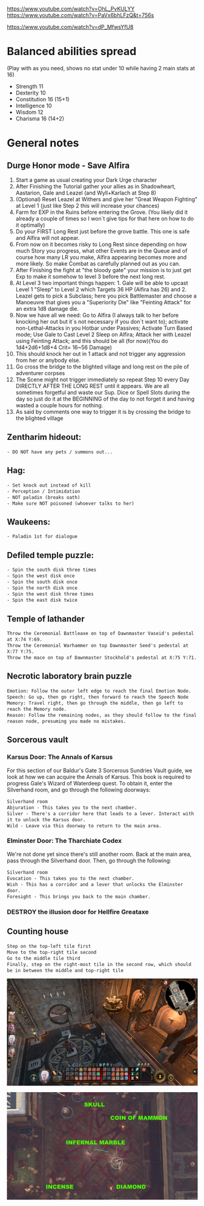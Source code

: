 ﻿https://www.youtube.com/watch?v=OhL_PvKULYY
https://www.youtube.com/watch?v=PaVx6bhLFzQ&t=756s

https://www.youtube.com/watch?v=dP_MfwsYfU8

# Balanced abilities spread

(Play with as you need, shows no stat under 10 while having 2 main stats at 16)

- Strength 11
- Dexterity 10
- Constitution 16 (15+1)
- Intelligence 10
- Wisdom 12
- Charisma 16 (14+2)

# General notes

## Durge Honor mode - Save Alfira

1. Start a game as usual creating your Dark Urge character
2. After Finishing the Tutorial gather your allies as in Shadowheart, Aastarion, Gale and Leazel (and Wyll+Karlach at Step 8)
3. (Optional) Reset Leazel at Withers and give her "Great Weapon Fighting" at Level 1 (just like Step 2 this will increase your chances)
4. Farm for EXP in the Ruins before entering the Grove. (You likely did it already a couple of times so I won´t give tips for that here on how to do it optimally)
5. Do your FIRST Long Rest just before the grove battle. This one is safe and Alfira will not appear.
6. From now on it becomes risky to Long Rest since depending on how much Story you progress, what other Events are in the Queue and of course how many LR you make, Alfira appearing becomes more and more likely. So make Combat as carefully planned out as you can.
7. After Finishing the fight at "the bloody gate" your mission is to just get Exp to make it somehow to level 3 before the next long rest.
8. At Level 3 two important things happen: 1. Gale will be able to upcast Level 1 "Sleep" to Level 2 which Targets 36 HP (Alfira has 26) and 2. Leazel gets to pick a Subclass; here you pick Battlemaster and choose a Manoeuvre that gives you a "Superiority Die" like "Feinting Attack" for an extra 1d8 damage die.
9. Now we have all we need: Go to Alfira (I always talk to her before knocking her out but it´s not necessary if you don´t want to); activate non-Lethal-Attacks in you Hotbar under Passives; Activate Turn Based mode; Use Gale to Cast Level 2 Sleep on Alfira; Attack her with Leazel using Feinting Attack; and this should be all (for now)(You do 1d4+2d6+1d8+4 Crit= 16~56 Damage)
10. This should knock her out in 1 attack and not trigger any aggression from her or anybody else.
11. Go cross the bridge to the blighted village and long rest on the pile of adventurer corpses
12. The Scene might not trigger immediately so repeat Step 10 every Day DIRECTLY AFTER THE LONG REST until it appears. We are all sometimes forgetful and waste our Sup. Dice or Spell Slots during the day so just do it at the BEGINNING of the day to not forget it and having wasted a couple hours for nothing.
13. As said by comments one way to trigger it is by crossing the bridge to the blighted village

## Zentharim hideout:
    - DO NOT have any pets / summons out...

## Hag:

    - Set knock out instead of kill
    - Perception / Intimidation
    - NOT paladin (breaks oath)
    - Make sure NOT poisoned (whoever talks to her)

## Waukeens:
    - Paladin 1st for dialogue

## Defiled temple puzzle:
    - Spin the south disk three times
    - Spin the west disk once
    - Spin the south disk once
    - Spin the north disk once
    - Spin the west disk three times
    - Spin the east disk twice

## Temple of lathander
    Throw the Ceremonial Battleaxe on top of Dawnmaster Vaseid's pedestal at X:74 Y:69.
    Throw the Ceremonial Warhammer on top Dawnmaster Seed's pedestal at X:77 Y:75.
    Throw the mace on top of Dawnmaster Stockhold's pedestal at X:75 Y:71.

## Necrotic laboratory brain puzzle

    Emotion: Follow the outer left edge to reach the final Emotion Node.
    Speech: Go up, then go right, then forward to reach the Speech Node
    Memory: Travel right, then go through the middle, then go left to reach the Memory node.
    Reason: Follow the remaining nodes, as they should follow to the final reason node, presuming you made no mistakes.

## Sorcerous vault

### Karsus Door: The Annals of Karsus

For this section of our Baldur's Gate 3 Sorcerous Sundries Vault guide, we look at how we can acquire the Annals of Karsus. This book is required to progress Gale's Wizard of Waterdeep quest. To obtain it, enter the Silverhand room, and go through the following doorways:

    Silverhand room
    Abjuration - This takes you to the next chamber.
    Silver - There's a corridor here that leads to a lever. Interact with it to unlock the Karsus door.
    Wild - Leave via this doorway to return to the main area.

### Elminster Door: The Tharchiate Codex

We're not done yet since there's still another room. Back at the main area, pass through the Silverhand door. Then, go through the following:

    Silverhand room
    Evocation - This takes you to the next chamber.
    Wish - This has a corridor and a lever that unlocks the Elminster door.
    Foresight - This brings you back to the main chamber.

### DESTROY the illusion door for Hellfire Greataxe

## Counting house

    Step on the top-left tile first
    Move to the top-right tile second
    Go to the middle tile third
    Finally, step on the right-most tile in the second row, which should be in between the middle and top-right tile
![text](Baldurs-Gate-3-Screenshot-2023.08.13-02.19.54.70.webp)  

![text](4177850-baldurs-gate-3-helsik-ritual-portal-guide-2.jpg)